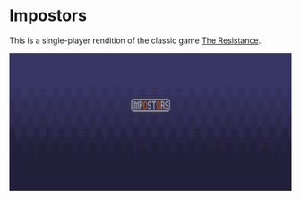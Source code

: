 # Impostors
This is a single-player rendition of the classic game [The Resistance](https://en.wikipedia.org/wiki/The_Resistance_(game)).

![alt text](Assets/Images/Store/featureGraphic.png)
